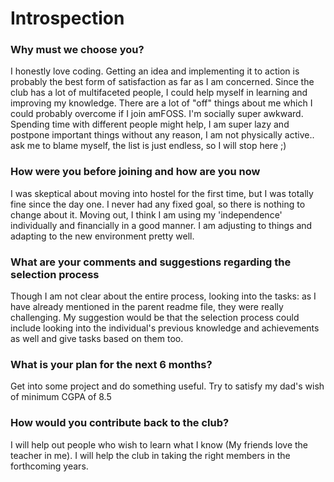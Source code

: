 # Introspection

### Why must we choose you?
I honestly love coding. Getting an idea and implementing it to action is probably the best form of satisfaction as far as I am concerned. Since the club has a lot of multifaceted people, I could help myself in learning and improving my knowledge. There are a lot of "off" things about me which I could probably overcome if I join amFOSS. I'm socially super awkward. Spending time with different people might help, I am super lazy and postpone important things without any reason, I am not physically active.. ask me to blame myself, the list is just endless, so I will stop here ;)

### How were you before joining and how are you now
I was skeptical about moving into hostel for the first time, but I was totally fine since the day one. I never had any fixed goal, so there is nothing to change about it. Moving out, I think I am using my 'independence' individually and financially in a good manner. I am adjusting to things and adapting to the new environment pretty well. 

### What are your comments and suggestions regarding the selection process
Though I am not clear about the entire process, looking into the tasks: as I have already mentioned in the parent readme file, they were really challenging. My suggestion would be that the selection process could include looking into the individual's previous knowledge and achievements as well and give tasks based on them too.

### What is your plan for the next 6 months? 
Get into some project and do something useful. Try to satisfy my dad's wish of minimum CGPA of 8.5

### How would you contribute back to the club?
I will help out people who wish to learn what I know (My friends love the teacher in me). I will help the club in taking the right members in the forthcoming years. 

